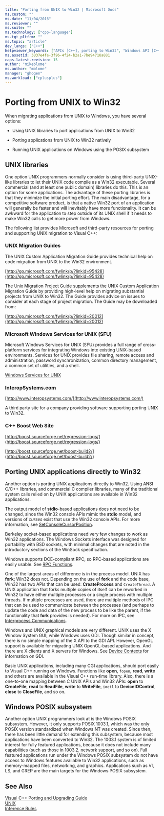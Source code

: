 ```yaml
---
title: "Porting from UNIX to Win32 | Microsoft Docs"
ms.custom: ""
ms.date: "11/04/2016"
ms.reviewer: ""
ms.suite: ""
ms.technology: ["cpp-language"]
ms.tgt_pltfrm: ""
ms.topic: "article"
dev_langs: ["C++"]
helpviewer_keywords: ["APIs [C++], porting to Win32", "Windows API [C++], migrating from UNIX", "migration [C++]", "UNIX [C++], porting to Win32", "porting to Win32 [C++], from UNIX", "porting to Win32 [C++]", "Win32 applications [C++], migrating from UNIX"]
ms.assetid: 3837e4fe-3f96-4f24-b2a1-7be94718a881
caps.latest.revision: 15
author: "mikeblome"
ms.author: "mblome"
manager: "ghogen"
ms.workload: ["cplusplus"]
---
```

# Porting from UNIX to Win32
When migrating applications from UNIX to Windows, you have several options:  
  
-   Using UNIX libraries to port applications from UNIX to Win32  
  
-   Porting applications from UNIX to Win32 natively  
  
-   Running UNIX applications on Windows using the POSIX subsystem  
  
## UNIX libraries  
 One option UNIX programmers normally consider is using third-party UNIX-like libraries to let their UNIX code compile as a Win32 executable. Several commercial (and at least one public domain) libraries do this. This is an option for some applications. The advantage of these porting libraries is that they minimize the initial porting effort. The main disadvantage, for a competitive software product, is that a native Win32 port of an application will generally be faster and will inevitably have more functionality. It can be awkward for the application to step outside of its UNIX shell if it needs to make Win32 calls to get more power from Windows.  
  
 The following list provides Microsoft and third-party resources for porting and supporting UNIX migration to Visual C++:  
  
### UNIX Migration Guides  
 The UNIX Custom Application Migration Guide provides technical help on code migration from UNIX to the Win32 environment.  
  
 [http://go.microsoft.com/fwlink/p/?linkid=95428](http://go.microsoft.com/fwlink/p/?linkid=95428)  
  
 The Unix Migration Project Guide supplements the UNIX Custom Application Migration Guide by providing high-level help on migrating substantial projects from UNIX to Win32. The Guide provides advice on issues to consider at each stage of project migration. The Guide may be downloaded from:  
  
 [http://go.microsoft.com/fwlink/p/?linkid=20012](http://go.microsoft.com/fwlink/p/?linkid=20012)  
  
### Microsoft Windows Services for UNIX (SFU)  
 Microsoft Windows Services for UNIX (SFU) provides a full range of cross-platform services for integrating Windows into existing UNIX-based environments. Services for UNIX provides file sharing, remote access and administration, password synchronization, common directory management, a common set of utilities, and a shell.  
  
 [Windows Services for UNIX](http://www.microsoft.com/downloads/details.aspx?FamilyID=896c9688-601b-44f1-81a4-02878ff11778&displaylang=en)  
  
### InteropSystems.com  
 [http://www.interopsystems.com/](http://www.interopsystems.com/)  
  
 A third party site for a company providing software supporting porting UNIX to Win32.  
  
### C++ Boost Web Site  
 [http://boost.sourceforge.net/regression-logs/](http://boost.sourceforge.net/regression-logs/)  
  
 [http://boost.sourceforge.net/boost-build2/](http://boost.sourceforge.net/boost-build2/)  
  
## Porting UNIX applications directly to Win32  
 Another option is porting UNIX applications directly to Win32. Using ANSI C/C++ libraries, and commercial C compiler libraries, many of the traditional system calls relied on by UNIX applications are available in Win32 applications.  
  
 The output model of **stdio**-based applications does not need to be changed, since the Win32 console APIs mimic the **stdio** model, and versions of *curses* exist that use the Win32 console APIs. For more information, see [SetConsoleCursorPosition](http://msdn.microsoft.com/library/windows/desktop/ms686025).  
  
 Berkeley socket-based applications need very few changes to work as Win32 applications. The Windows Sockets interface was designed for portability with BSD sockets, with minimal changes that are noted in the introductory sections of the WinSock specification.  
  
 Windows supports DCE-compliant RPC, so RPC-based applications are easily usable. See [RPC Functions](http://msdn.microsoft.com/library/windows/desktop/aa378623).  
  
 One of the largest areas of difference is in the process model. UNIX has **fork**; Win32 does not. Depending on the use of **fork** and the code base, Win32 has two APIs that can be used: **CreateProcess** and `CreateThread`. A UNIX application that forks multiple copies of itself can be reworked in Win32 to have either multiple processes or a single process with multiple threads. If multiple processes are used, there are multiple methods of IPC that can be used to communicate between the processes (and perhaps to update the code and data of the new process to be like the parent, if the functionality that **fork** provides is needed). For more on IPC, see [Interprocess Communications](http://msdn.microsoft.com/library/windows/desktop/aa365574).  
  
 Windows and UNIX graphical models are very different. UNIX uses the X Window System GUI, while Windows uses GDI. Though similar in concept, there is no simple mapping of the X API to the GDI API. However, OpenGL support is available for migrating UNIX OpenGL-based applications. And there are X clients and X servers for Windows. See [Device Contexts](http://msdn.microsoft.com/library/windows/desktop/dd183553) for information on GDI.  
  
 Basic UNIX applications, including many CGI applications, should port easily to Visual C++ running on Windows. Functions like **open**, `fopen`, **read**, **write** and others are available in the Visual C++ run-time library. Also, there is a one-to-one mapping between C UNIX APIs and Win32 APIs: **open** to **CreateFile**, **read** to **ReadFile**, **write** to **WriteFile**, `ioctl` to **DeviceIOControl**, **close** to **CloseFile**, and so on.  
  
## Windows POSIX subsystem  
 Another option UNIX programmers look at is the Windows POSIX subsystem. However, it only supports POSIX 1003.1, which was the only POSIX version standardized when Windows NT was created. Since then, there has been little demand for extending this subsystem, because most applications have been converted to Win32. The 1003.1 system is of limited interest for fully featured applications, because it does not include many capabilities (such as those in 1003.2, network support, and so on). Full featured applications run under the Windows POSIX subsystem do not have access to Windows features available to Win32 applications, such as memory-mapped files, networking, and graphics. Applications such as VI, LS, and GREP are the main targets for the Windows POSIX subsystem.  
  
## See Also  
 [Visual C++ Porting and Upgrading Guide](visual-cpp-change-history-2003-2015.md)   
 [UNIX](../c-runtime-library/unix.md)   
 [Inference Rules](../build/inference-rules.md)